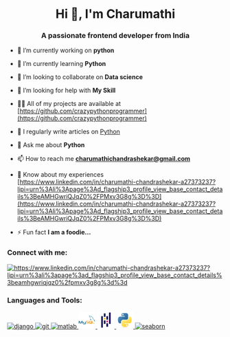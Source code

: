 <h1 align="center">Hi 👋, I'm Charumathi</h1>
<h3 align="center">A passionate frontend developer from India</h3>

- 🔭 I’m currently working on **python**

- 🌱 I’m currently learning **Python**

- 👯 I’m looking to collaborate on **Data science**

- 🤝 I’m looking for help with **My Skill**

- 👨‍💻 All of my projects are available at [https://github.com/crazypythonprogrammer](https://github.com/crazypythonprogrammer)

- 📝 I regularly write articles on [Python](Python)

- 💬 Ask me about **Python**

- 📫 How to reach me **charumathichandrashekar@gmail.com**

- 📄 Know about my experiences [https://www.linkedin.com/in/charumathi-chandrashekar-a27373237?lipi=urn%3Ali%3Apage%3Ad_flagship3_profile_view_base_contact_details%3BeAMHGwriQJqZ0%2FPMxv3G8g%3D%3D](https://www.linkedin.com/in/charumathi-chandrashekar-a27373237?lipi=urn%3Ali%3Apage%3Ad_flagship3_profile_view_base_contact_details%3BeAMHGwriQJqZ0%2FPMxv3G8g%3D%3D)

- ⚡ Fun fact **I am a foodie...**

<h3 align="left">Connect with me:</h3>
<p align="left">
<a href="https://linkedin.com/in/https://www.linkedin.com/in/charumathi-chandrashekar-a27373237?lipi=urn%3ali%3apage%3ad_flagship3_profile_view_base_contact_details%3beamhgwriqjqz0%2fpmxv3g8g%3d%3d" target="blank"><img align="center" src="https://raw.githubusercontent.com/rahuldkjain/github-profile-readme-generator/master/src/images/icons/Social/linked-in-alt.svg" alt="https://www.linkedin.com/in/charumathi-chandrashekar-a27373237?lipi=urn%3ali%3apage%3ad_flagship3_profile_view_base_contact_details%3beamhgwriqjqz0%2fpmxv3g8g%3d%3d" height="30" width="40" /></a>
</p>

<h3 align="left">Languages and Tools:</h3>
<p align="left"> <a href="https://www.djangoproject.com/" target="_blank" rel="noreferrer"> <img src="https://cdn.worldvectorlogo.com/logos/django.svg" alt="django" width="40" height="40"/> </a> <a href="https://git-scm.com/" target="_blank" rel="noreferrer"> <img src="https://www.vectorlogo.zone/logos/git-scm/git-scm-icon.svg" alt="git" width="40" height="40"/> </a> <a href="https://www.mathworks.com/" target="_blank" rel="noreferrer"> <img src="https://upload.wikimedia.org/wikipedia/commons/2/21/Matlab_Logo.png" alt="matlab" width="40" height="40"/> </a> <a href="https://www.mysql.com/" target="_blank" rel="noreferrer"> <img src="https://raw.githubusercontent.com/devicons/devicon/master/icons/mysql/mysql-original-wordmark.svg" alt="mysql" width="40" height="40"/> </a> <a href="https://pandas.pydata.org/" target="_blank" rel="noreferrer"> <img src="https://raw.githubusercontent.com/devicons/devicon/2ae2a900d2f041da66e950e4d48052658d850630/icons/pandas/pandas-original.svg" alt="pandas" width="40" height="40"/> </a> <a href="https://www.python.org" target="_blank" rel="noreferrer"> <img src="https://raw.githubusercontent.com/devicons/devicon/master/icons/python/python-original.svg" alt="python" width="40" height="40"/> </a> <a href="https://seaborn.pydata.org/" target="_blank" rel="noreferrer"> <img src="https://seaborn.pydata.org/_images/logo-mark-lightbg.svg" alt="seaborn" width="40" height="40"/> </a> </p>
